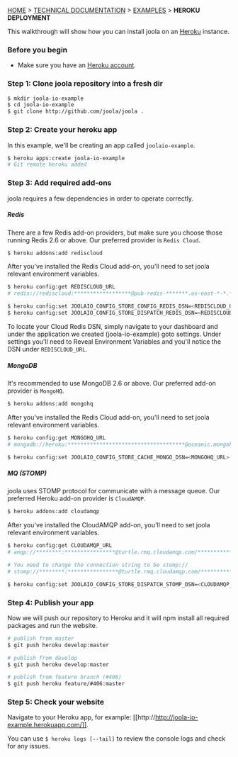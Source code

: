 [HOME](Home) > [TECHNICAL DOCUMENTATION](technical-documentation) > [EXAMPLES](examples) > **HEROKU DEPLOYMENT**

This walkthrough will show how you can install joola on an [Heroku][heroku] instance.

### Before you begin
- Make sure you have an [Heroku account][heroku].

### Step 1: Clone joola repository into a fresh dir
```bash
$ mkdir joola-io-example
$ cd joola-io-example
$ git clone http://github.com/joola/joola .
```

### Step 2: Create your heroku app
In this example, we'll be creating an app called `joolaio-example`.
```bash
$ heroku apps:create joola-io-example
# Git remote heroku added
```

### Step 3: Add required add-ons
joola requires a few dependencies in order to operate correctly.

##### Redis
There are a few Redis add-on providers, but make sure you choose those running Redis 2.6 or above. Our preferred provider is `Redis Cloud`.

```bash
$ heroku addons:add rediscloud
````

After you've installed the Redis Cloud add-on, you'll need to set joola relevant environment variables.
```bash
$ heroku config:get REDISCLOUD_URL
# redis://rediscloud:******************@pub-redis-*******.us-east-*-*.*.ec2.garantiadata.com:******

$ heroku config:set JOOLAIO_CONFIG_STORE_CONFIG_REDIS_DSN=<REDISCLOUD_URL>
$ heroku config:set JOOLAIO_CONFIG_STORE_DISPATCH_REDIS_DSN=<REDISCLOUD_URL>
```

To locate your Cloud Redis DSN, simply navigate to your dashboard and under the application we created (joola-io-example) goto settings.
Under settings you'll need to Reveal Environment Variables and you'll notice the DSN under `REDISCLOUD_URL`.

##### MongoDB
It's recommended to use MongoDB 2.6 or above. Our preferred add-on provider is `MongoHQ`.

```bash
$ heroku addons:add mongohq
```

After you've installed the Redis Cloud add-on, you'll need to set joola relevant environment variables.
```bash
$ heroku config:get MONGOHQ_URL
# mongodb://heroku:*************************************@oceanic.mongohq.com:*********/app**********

$ heroku config:set JOOLAIO_CONFIG_STORE_CACHE_MONGO_DSN=<MONGOHQ_URL>
```

##### MQ (STOMP)
joola uses STOMP protocol for communicate with a message queue. Our preferred Heroku add-on provider is `CloudAMQP`.

```bash
$ heroku addons:add cloudamqp
```

After you've installed the CloudAMQP add-on, you'll need to set joola relevant environment variables.
```bash
$ heroku config:get CLOUDAMQP_URL
# amqp://********:****************@turtle.rmq.cloudamqp.com/**************

# You need to change the connection string to be stomp://
# stomp://********:****************@turtle.rmq.cloudamqp.com/**************

$ heroku config:set JOOLAIO_CONFIG_STORE_DISPATCH_STOMP_DSN=<CLOUDAMQP_URL>
```

### Step 4: Publish your app
Now we will push our repository to Heroku and it will npm install all required packages and run the website.

```bash
# publish from master
$ git push heroku develop:master

# publish from develop
$ git push heroku develop:master

# publish from feature branch (#406)
$ git push heroku feature/#406:master
```

### Step 5: Check your website
Navigate to your Heroku app, for example: [[http://http://joola-io-example.herokuapp.com/]].

You can use `$ heroku logs [--tail]` to review the console logs and check for any issues.

[heroku]: heroku.com